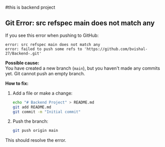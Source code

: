 #this is backend project
## Git Error: src refspec main does not match any

If you see this error when pushing to GitHub:

```
error: src refspec main does not match any
error: failed to push some refs to 'https://github.com/bvishal-27/Backend-.git'
```

**Possible cause:**  
You have created a new branch (`main`), but you haven't made any commits yet. Git cannot push an empty branch.

**How to fix:**
1. Add a file or make a change:
    ```bash
    echo "# Backend Project" > README.md
    git add README.md
    git commit -m "Initial commit"
    ```
2. Push the branch:
    ```bash
    git push origin main
    ```

This should resolve the error.  